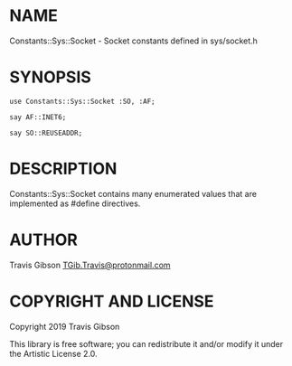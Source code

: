 NAME
====

Constants::Sys::Socket - Socket constants defined in sys/socket.h

SYNOPSIS
========

```perl6
use Constants::Sys::Socket :SO, :AF;

say AF::INET6;

say SO::REUSEADDR;
```

DESCRIPTION
===========

Constants::Sys::Socket contains many enumerated values that are implemented as #define directives.

AUTHOR
======

Travis Gibson <TGib.Travis@protonmail.com>

COPYRIGHT AND LICENSE
=====================

Copyright 2019 Travis Gibson

This library is free software; you can redistribute it and/or modify it under the Artistic License 2.0.

